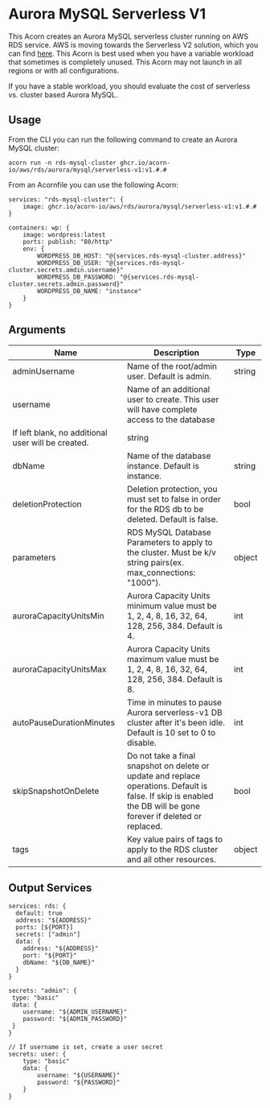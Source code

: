 # Aurora MySQL Serverless V1

This Acorn creates an Aurora MySQL serverless cluster running on AWS RDS service. AWS is moving towards the Serverless V2 solution, which you can find [here](https://github.com/acorn-io/aws/tree/main/rds/aurora/mysql/serverless-v2). This Acorn is best used when you have a variable workload that sometimes is completely unused. This Acorn may not launch in all regions or with all configurations.

If you have a stable workload, you should evaluate the cost of serverless vs. cluster based Aurora MySQL.

## Usage

From the CLI you can run the following command to create an Aurora MySQL cluster:

```shell
acorn run -n rds-mysql-cluster ghcr.io/acorn-io/aws/rds/aurora/mysql/serverless-v1:v1.#.#
```

From an Acornfile you can use the following Acorn:

```cue
services: "rds-mysql-cluster": {
    image: ghcr.io/acorn-io/aws/rds/aurora/mysql/serverless-v1:v1.#.#
}

containers: wp: {
    image: wordpress:latest
    ports: publish: "80/http"
    env: {
        WORDPRESS_DB_HOST: "@{services.rds-mysql-cluster.address}"
        WORDPRESS_DB_USER: "@{services.rds-mysql-cluster.secrets.amdin.username}"
        WORDPRESS_DB_PASSWORD: "@{services.rds-mysql-cluster.secrets.admin.password}"
        WORDPRESS_DB_NAME: "instance"
    }
}
```

## Arguments

| Name | Description | Type |
|------|-------------|------|
| adminUsername | Name of the root/admin user. Default is admin. | string |
| username | Name of an additional user to create. This user will have complete access to the database
If left blank, no additional user will be created. | string |
| dbName | Name of the database instance. Default is instance. | string |
| deletionProtection | Deletion protection, you must set to false in order for the RDS db to be deleted. Default is false. | bool |
| parameters | RDS MySQL Database Parameters to apply to the cluster. Must be k/v string pairs(ex. max_connections: "1000"). | object |
| auroraCapacityUnitsMin | Aurora Capacity Units minimum value must be 1, 2, 4, 8, 16, 32, 64, 128, 256, 384. Default is 4. | int |
| auroraCapacityUnitsMax | Aurora Capacity Units maximum value must be 1, 2, 4, 8, 16, 32, 64, 128, 256, 384. Default is 8. | int |
| autoPauseDurationMinutes | Time in minutes to pause Aurora serverless-v1 DB cluster after it's been idle. Default is 10 set to 0 to disable. | int |
| skipSnapshotOnDelete | Do not take a final snapshot on delete or update and replace operations. Default is false. If skip is enabled the DB will be gone forever if deleted or replaced. | bool |
| tags | Key value pairs of tags to apply to the RDS cluster and all other resources. | object |

## Output Services

```cue
services: rds: {
  default: true
  address: "${ADDRESS}"
  ports: [${PORT}]
  secrets: ["admin"]
  data: {
    address: "${ADDRESS}"
    port: "${PORT}"
    dbName: "${DB_NAME}"
  }
}

secrets: "admin": {
 type: "basic"
 data: {
    username: "${ADMIN_USERNAME}"
    password: "${ADMIN_PASSWORD}"
 }
}

// If username is set, create a user secret
secrets: user: {
    type: "basic"
    data: {
        username: "${USERNAME}"
        password: "${PASSWORD}"
    }
}
```
